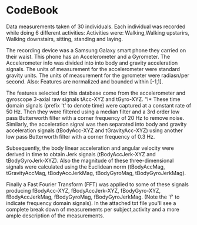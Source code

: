 # CodeBook

Data measurements taken of 30 individuals. Each individual
was recorded while doing 6 different activities:
Activities were: Walking,Walking upstarirs, Walking downstairs, sitting, standing and laying.

The recording device was a Samsung Galaxy smart phone they
carried on their waist.
This phone has  an Accelerometer and a Gyrometer. 
The Accelerometer info was divided into into body and gravity acceleration signals.
The units of measurement for the accelerometer were standard
gravity units.
The units of measurement for the gyrometer were radiasn/per second.
Also:
Features are normalized and bounded within [-1,1].

The features selected for this database come from the accelerometer and gyroscope 3-axial raw signals tAcc-XYZ and tGyro-XYZ. "I*
These time domain signals (prefix 't' to denote time) were captured at a constant rate of 50 Hz. Then they were filtered using a median filter and a 3rd order low pass Butterworth filter with a corner frequency of 20 Hz to remove noise. Similarly, the acceleration signal was then separated into body and gravity acceleration signals (tBodyAcc-XYZ and tGravityAcc-XYZ) using another low pass Butterworth filter with a corner frequency of 0.3 Hz. 

Subsequently, the body linear acceleration and angular velocity were derived in time to obtain Jerk signals (tBodyAccJerk-XYZ and tBodyGyroJerk-XYZ). Also the magnitude of these three-dimensional signals were calculated using the Euclidean norm (tBodyAccMag, tGravityAccMag, tBodyAccJerkMag, tBodyGyroMag, tBodyGyroJerkMag). 

Finally a Fast Fourier Transform (FFT) was applied to some of these signals producing fBodyAcc-XYZ, fBodyAccJerk-XYZ, fBodyGyro-XYZ, fBodyAccJerkMag, fBodyGyroMag, fBodyGyroJerkMag. (Note the 'f' to indicate frequency domain signals). 
In the attached txt file you'll see a complete break down
of measurements per subject,activity and a more ample description of the measurements.



